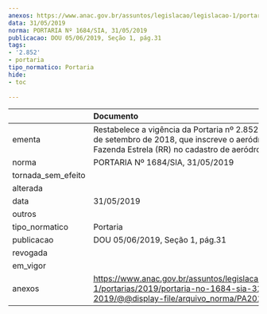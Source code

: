 ```yaml
---
anexos: https://www.anac.gov.br/assuntos/legislacao/legislacao-1/portarias/2019/portaria-no-1684-sia-31-05-2019/@@display-file/arquivo_norma/PA2019-1684.pdf
data: 31/05/2019
norma: PORTARIA Nº 1684/SIA, 31/05/2019
publicacao: DOU 05/06/2019, Seção 1, pág.31
tags:
- '2.852'
- portaria
tipo_normatico: Portaria
hide: 
- toc 
 
---
```


|                    | Documento                                                                                                                                                    |
|:-------------------|:-------------------------------------------------------------------------------------------------------------------------------------------------------------|
| ementa             | Restabelece a vigência da Portaria nº 2.852/SIA, de 12 de setembro de 2018, que inscreve o aeródromo privado Fazenda Estrela (RR) no cadastro de aeródromos. |
| norma              | PORTARIA Nº 1684/SIA, 31/05/2019                                                                                                                             |
| tornada_sem_efeito |                                                                                                                                                              |
| alterada           |                                                                                                                                                              |
| data               | 31/05/2019                                                                                                                                                   |
| outros             |                                                                                                                                                              |
| tipo_normatico     | Portaria                                                                                                                                                     |
| publicacao         | DOU 05/06/2019, Seção 1, pág.31                                                                                                                              |
| revogada           |                                                                                                                                                              |
| em_vigor           |                                                                                                                                                              |
| anexos             | https://www.anac.gov.br/assuntos/legislacao/legislacao-1/portarias/2019/portaria-no-1684-sia-31-05-2019/@@display-file/arquivo_norma/PA2019-1684.pdf         |